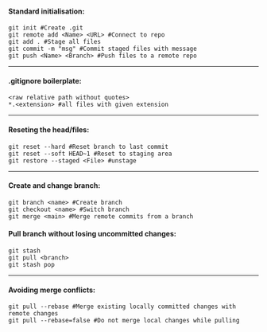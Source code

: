 #### Standard initialisation:
```shell
git init #Create .git 
git remote add <Name> <URL> #Connect to repo
git add . #Stage all files
git commit -m "msg" #Commit staged files with message
git push <Name> <Branch> #Push files to a remote repo
```

___________
#### .gitignore boilerplate:
```shell
<raw relative path without quotes>
*.<extension> #all files with given extension
```
___________
#### Reseting the head/files:
```shell
git reset --hard #Reset branch to last commit
git reset --soft HEAD~1 #Reset to staging area
git restore --staged <File> #unstage
```
___________
#### Create and change branch:
```Shell
git branch <name> #Create branch
git checkout <name> #Switch branch
git merge <main> #Merge remote commits from a branch
```
#### Pull branch without losing uncommitted changes:
```shell
git stash 
git pull <branch>
git stash pop
```
___________
#### Avoiding merge conflicts:
```shell
git pull --rebase #Merge existing locally committed changes with remote changes
git pull --rebase=false #Do not merge local changes while pulling
```
